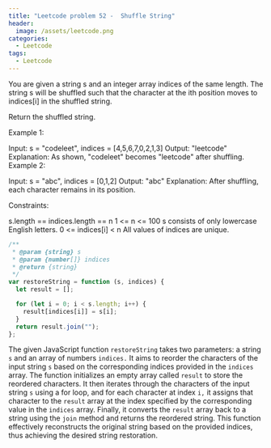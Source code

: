 ```yaml
---
title: "Leetcode problem 52 -  Shuffle String"
header:
  image: /assets/leetcode.png
categories:
  - Leetcode
tags:
  - Leetcode
---
```


You are given a string s and an integer array indices of the same length. The string s will be shuffled such that the character at the ith position moves to indices[i] in the shuffled string.

Return the shuffled string.

Example 1:

Input: s = "codeleet", indices = [4,5,6,7,0,2,1,3]
Output: "leetcode"
Explanation: As shown, "codeleet" becomes "leetcode" after shuffling.
Example 2:

Input: s = "abc", indices = [0,1,2]
Output: "abc"
Explanation: After shuffling, each character remains in its position.

Constraints:

s.length == indices.length == n
1 <= n <= 100
s consists of only lowercase English letters.
0 <= indices[i] < n
All values of indices are unique.

```js
/**
 * @param {string} s
 * @param {number[]} indices
 * @return {string}
 */
var restoreString = function (s, indices) {
  let result = [];

  for (let i = 0; i < s.length; i++) {
    result[indices[i]] = s[i];
  }
  return result.join("");
};
```

The given JavaScript function `restoreString` takes two parameters: a string `s` and an array of numbers `indices.` It aims to reorder the characters of the input string `s` based on the corresponding indices provided in the `indices` array. The function initializes an empty array called `result` to store the reordered characters. It then iterates through the characters of the input string `s` using a for loop, and for each character at index `i,` it assigns that character to the `result` array at the index specified by the corresponding value in the `indices` array. Finally, it converts the `result` array back to a string using the `join` method and returns the reordered string. This function effectively reconstructs the original string based on the provided indices, thus achieving the desired string restoration.
